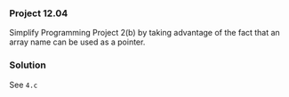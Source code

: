 ### Project 12.04
Simplify Programming Project 2(b) by taking advantage of the fact that an array name can be used as a pointer.

### Solution
See `4.c`
